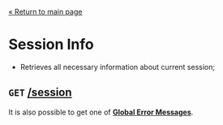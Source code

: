 [&laquo; Return to main page](../README.md)

# Session Info

* Retrieves all necessary information about current session;

## `GET` [/session]()

It is also possible to get one of [**Global Error Messages**](../README.md#global-error-messages).